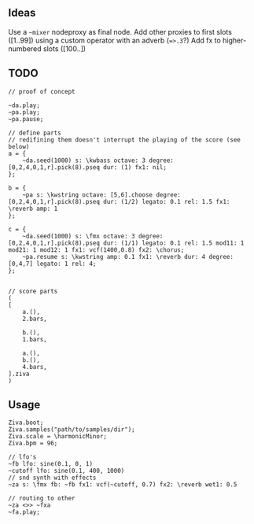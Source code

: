## Ideas

Use a `~mixer` nodeproxy as final node.
Add other proxies to first slots ([1..99]) using a custom operator with an adverb (`=>.3`?) 
Add fx to higher-numbered slots ([100..])

## TODO

``` supercollider
// proof of concept

~da.play;
~pa.play;
~pa.pause;

// define parts
// redifining them doesn't interrupt the playing of the score (see below)
a = {
    ~da.seed(1000) s: \kwbass octave: 3 degree: [0,2,4,0,1,r].pick(8).pseq dur: (1) fx1: nil;
};

b = {
    ~pa s: \kwstring octave: [5,6].choose degree: [0,2,4,0,1,r].pick(8).pseq dur: (1/2) legato: 0.1 rel: 1.5 fx1: \reverb amp: 1
};

c = {
    ~da.seed(1000) s: \fmx octave: 3 degree: [0,2,4,0,1,r].pick(8).pseq dur: (1/1) legato: 0.1 rel: 1.5 mod11: 1 mod21: 1 mod12: 1 fx1: vcf(1400,0.8) fx2: \chorus;
    ~pa.resume s: \kwstring amp: 0.1 fx1: \reverb dur: 4 degree: [0,4,7] legato: 1 rel: 4;
};


// score parts
(
[
    a.(),
    2.bars,

    b.(),
    1.bars,

    a.(),
    b.(),
    4.bars,
].ziva
)
```

## Usage

``` supercollider
Ziva.boot;
Ziva.samples("path/to/samples/dir");
Ziva.scale = \harmonicMinor;
Ziva.bpm = 96;

// lfo's
~fb lfo: sine(0.1, 0, 1)
~cutoff lfo: sine(0.1, 400, 1000)
// snd synth with effects
~za s: \fmx fb: ~fb fx1: vcf(~cutoff, 0.7) fx2: \reverb wet1: 0.5

```



```
// routing to other 
~za <>> ~fxa
~fa.play;
```

##

